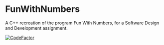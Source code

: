 # FunWithNumbers

A C++ recreation of the program Fun With Numbers, for a Software Design and Development assignment.

[![CodeFactor](https://www.codefactor.io/repository/github/brynblack/funwithnumbers/badge/main)](https://www.codefactor.io/repository/github/brynblack/funwithnumbers/overview/main)
